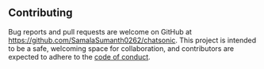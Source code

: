 ## Contributing

Bug reports and pull requests are welcome on GitHub at https://github.com/SamalaSumanth0262/chatsonic. This project is intended to be a safe, welcoming space for collaboration, and contributors are expected to adhere to the [code of conduct](https://github.com/SamalaSumanth0262/chatsonic/blob/main/CODE_OF_CONDUCT.md).

